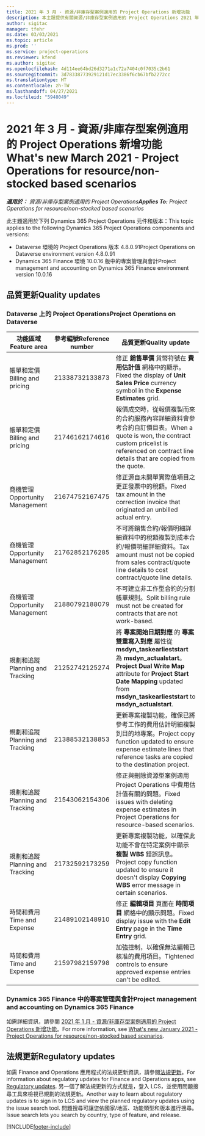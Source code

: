 ```yaml
---
title: 2021 年 3 月 - 資源/非庫存型案例適用的 Project Operations 新增功能
description: 本主題提供有關資源/非庫存型案例適用的 Project Operations 2021 年 3 月版本所提供的品質更新資訊。
author: sigitac
manager: tfehr
ms.date: 03/03/2021
ms.topic: article
ms.prod: ''
ms.service: project-operations
ms.reviewer: kfend
ms.author: sigitac
ms.openlocfilehash: 4d114ee64bd26d3271a1c72a7404c0f7035c2b61
ms.sourcegitcommit: 3d78338773929121d17ec3386f6cb67bfb2272cc
ms.translationtype: HT
ms.contentlocale: zh-TW
ms.lasthandoff: 04/27/2021
ms.locfileid: "5948049"
---
```

# <a name="whats-new-march-2021---project-operations-for-resourcenon-stocked-based-scenarios"></a><span data-ttu-id="bc480-103">2021 年 3 月 - 資源/非庫存型案例適用的 Project Operations 新增功能</span><span class="sxs-lookup"><span data-stu-id="bc480-103">What's new March 2021 - Project Operations for resource/non-stocked based scenarios</span></span>

<span data-ttu-id="bc480-104">_**適用於：** 資源/非庫存型案例適用的 Project Operations_</span><span class="sxs-lookup"><span data-stu-id="bc480-104">_**Applies To:** Project Operations for resource/non-stocked based scenarios_</span></span>

<span data-ttu-id="bc480-105">此主題適用於下列 Dynamics 365 Project Operations 元件和版本：</span><span class="sxs-lookup"><span data-stu-id="bc480-105">This topic applies to the following Dynamics 365 Project Operations components and versions:</span></span>

- <span data-ttu-id="bc480-106">Dataverse 環境的 Project Operations 版本 4.8.0.91</span><span class="sxs-lookup"><span data-stu-id="bc480-106">Project Operations on Dataverse environment version 4.8.0.91</span></span> 
- <span data-ttu-id="bc480-107">Dynamics 365 Finance 環境 10.0.16 版中的專案管理與會計</span><span class="sxs-lookup"><span data-stu-id="bc480-107">Project management and accounting on Dynamics 365 Finance environment version 10.0.16</span></span> 

## <a name="quality-updates"></a><span data-ttu-id="bc480-108">品質更新</span><span class="sxs-lookup"><span data-stu-id="bc480-108">Quality updates</span></span>

### <a name="project-operations-on-dataverse"></a><span data-ttu-id="bc480-109">Dataverse 上的 Project Operations</span><span class="sxs-lookup"><span data-stu-id="bc480-109">Project Operations on Dataverse</span></span>


| <span data-ttu-id="bc480-110">**功能區域**</span><span class="sxs-lookup"><span data-stu-id="bc480-110">**Feature area**</span></span> | <span data-ttu-id="bc480-111">**參考編號**</span><span class="sxs-lookup"><span data-stu-id="bc480-111">**Reference number**</span></span> | <span data-ttu-id="bc480-112">**品質更新**</span><span class="sxs-lookup"><span data-stu-id="bc480-112">**Quality update**</span></span> |
| --- | --- | --- |
| <span data-ttu-id="bc480-113">帳單和定價</span><span class="sxs-lookup"><span data-stu-id="bc480-113">Billing and pricing</span></span> | <span data-ttu-id="bc480-114">2133873</span><span class="sxs-lookup"><span data-stu-id="bc480-114">2133873</span></span> | <span data-ttu-id="bc480-115">修正 **銷售單價** 貨幣符號在 **費用估計值** 網格中的顯示。</span><span class="sxs-lookup"><span data-stu-id="bc480-115">Fixed the display of **Unit Sales Price** currency symbol in the **Expense Estimates** grid.</span></span> |
| <span data-ttu-id="bc480-116">帳單和定價</span><span class="sxs-lookup"><span data-stu-id="bc480-116">Billing and pricing</span></span> | <span data-ttu-id="bc480-117">2174616</span><span class="sxs-lookup"><span data-stu-id="bc480-117">2174616</span></span> | <span data-ttu-id="bc480-118">報價成交時，從報價複製而來的合約服務內容詳細資料會參考合約自訂價目表。</span><span class="sxs-lookup"><span data-stu-id="bc480-118">When a quote is won, the contract custom pricelist is referenced on contract line details that are copied from the quote.</span></span> |
| <span data-ttu-id="bc480-119">商機管理</span><span class="sxs-lookup"><span data-stu-id="bc480-119">Opportunity Management</span></span> | <span data-ttu-id="bc480-120">2167475</span><span class="sxs-lookup"><span data-stu-id="bc480-120">2167475</span></span> | <span data-ttu-id="bc480-121">修正源自未開單實際值項目之更正發票中的稅額。</span><span class="sxs-lookup"><span data-stu-id="bc480-121">Fixed tax amount in the correction invoice that originated an unbilled actual entry.</span></span> |
| <span data-ttu-id="bc480-122">商機管理</span><span class="sxs-lookup"><span data-stu-id="bc480-122">Opportunity Management</span></span> | <span data-ttu-id="bc480-123">2176285</span><span class="sxs-lookup"><span data-stu-id="bc480-123">2176285</span></span> | <span data-ttu-id="bc480-124">不可將銷售合約/報價明細詳細資料中的稅額複製到成本合約/報價明細詳細資料。</span><span class="sxs-lookup"><span data-stu-id="bc480-124">Tax amount must not be copied from sales contract/quote line details to cost contract/quote line details.</span></span> |
| <span data-ttu-id="bc480-125">商機管理</span><span class="sxs-lookup"><span data-stu-id="bc480-125">Opportunity Management</span></span> | <span data-ttu-id="bc480-126">2188079</span><span class="sxs-lookup"><span data-stu-id="bc480-126">2188079</span></span> | <span data-ttu-id="bc480-127">不可建立非工作型合約的分割帳單規則。</span><span class="sxs-lookup"><span data-stu-id="bc480-127">Split billing rule must not be created for contracts that are not work-based.</span></span> |
| <span data-ttu-id="bc480-128">規劃和追蹤</span><span class="sxs-lookup"><span data-stu-id="bc480-128">Planning and Tracking</span></span> | <span data-ttu-id="bc480-129">2125274</span><span class="sxs-lookup"><span data-stu-id="bc480-129">2125274</span></span> | <span data-ttu-id="bc480-130">將 **專案開始日期對應** 的 **專案 雙重寫入對應** 屬性從 **msdyn\_taskearlieststart** 為 **msdyn\_actualstart**。</span><span class="sxs-lookup"><span data-stu-id="bc480-130">**Project Dual Write Map** attribute for **Project Start Date Mapping** updated from **msdyn\_taskearlieststart** to **msdyn\_actualstart**.</span></span> |
| <span data-ttu-id="bc480-131">規劃和追蹤</span><span class="sxs-lookup"><span data-stu-id="bc480-131">Planning and Tracking</span></span> | <span data-ttu-id="bc480-132">2138853</span><span class="sxs-lookup"><span data-stu-id="bc480-132">2138853</span></span> | <span data-ttu-id="bc480-133">更新專案複製功能，確保已將參考工作的費用估計明細複製到目的地專案。</span><span class="sxs-lookup"><span data-stu-id="bc480-133">Project copy function updated to ensure expense estimate lines that reference tasks are copied to the destination project.</span></span> |
| <span data-ttu-id="bc480-134">規劃和追蹤</span><span class="sxs-lookup"><span data-stu-id="bc480-134">Planning and Tracking</span></span> | <span data-ttu-id="bc480-135">2154306</span><span class="sxs-lookup"><span data-stu-id="bc480-135">2154306</span></span> | <span data-ttu-id="bc480-136">修正與刪除資源型案例適用 Project Operations 中費用估計值有關的問題。</span><span class="sxs-lookup"><span data-stu-id="bc480-136">Fixed issues with deleting expense estimates in Project Operations for resource-based scenarios.</span></span> |
| <span data-ttu-id="bc480-137">規劃和追蹤</span><span class="sxs-lookup"><span data-stu-id="bc480-137">Planning and Tracking</span></span> | <span data-ttu-id="bc480-138">2173259</span><span class="sxs-lookup"><span data-stu-id="bc480-138">2173259</span></span> | <span data-ttu-id="bc480-139">更新專案複製功能，以確保此功能不會在特定案例中顯示 **複製 WBS** 錯誤訊息。</span><span class="sxs-lookup"><span data-stu-id="bc480-139">Project copy function updated to ensure it doesn't display **Copying WBS** error message in certain scenarios.</span></span> |
| <span data-ttu-id="bc480-140">時間和費用</span><span class="sxs-lookup"><span data-stu-id="bc480-140">Time and Expense</span></span> | <span data-ttu-id="bc480-141">2148910</span><span class="sxs-lookup"><span data-stu-id="bc480-141">2148910</span></span> | <span data-ttu-id="bc480-142">修正 **編輯項目** 頁面在 **時間項目** 網格中的顯示問題。</span><span class="sxs-lookup"><span data-stu-id="bc480-142">Fixed display issue with the **Edit Entry** page in the **Time Entry** grid.</span></span> |
| <span data-ttu-id="bc480-143">時間和費用</span><span class="sxs-lookup"><span data-stu-id="bc480-143">Time and Expense</span></span> | <span data-ttu-id="bc480-144">2159798</span><span class="sxs-lookup"><span data-stu-id="bc480-144">2159798</span></span> | <span data-ttu-id="bc480-145">加強控制，以確保無法編輯已核准的費用項目。</span><span class="sxs-lookup"><span data-stu-id="bc480-145">Tightened controls to ensure approved expense entries can't be edited.</span></span> |

### <a name="project-management-and-accounting-on-dynamics-365-finance"></a><span data-ttu-id="bc480-146">Dynamics 365 Finance 中的專案管理與會計</span><span class="sxs-lookup"><span data-stu-id="bc480-146">Project management and accounting on Dynamics 365 Finance</span></span>

<span data-ttu-id="bc480-147">如需詳細資訊，請參閱 [2021 年 1 月 - 資源/非庫存型案例適用的 Project Operations 新增功能](whats-new-jan-2021-resource-based.md)。</span><span class="sxs-lookup"><span data-stu-id="bc480-147">For more information, see [What's new January 2021 - Project Operations for resource/non-stocked based scenarios](whats-new-jan-2021-resource-based.md).</span></span>

## <a name="regulatory-updates"></a><span data-ttu-id="bc480-148">法規更新</span><span class="sxs-lookup"><span data-stu-id="bc480-148">Regulatory updates</span></span>

<span data-ttu-id="bc480-149">如需 Finance and Operations 應用程式的法規更新資訊，請參閱[法規更新](/dynamics365/finance/localizations/regulatory-updates)。</span><span class="sxs-lookup"><span data-stu-id="bc480-149">For information about regulatory updates for Finance and Operations apps, see [Regulatory updates](/dynamics365/finance/localizations/regulatory-updates).</span></span> <span data-ttu-id="bc480-150">另一個了解法規更新的方式就是，登入 LCS，並使用問題搜尋工具來檢視已規劃的法規更新。</span><span class="sxs-lookup"><span data-stu-id="bc480-150">Another way to learn about regulatory updates is to sign in to LCS and view the planned regulatory updates using the issue search tool.</span></span> <span data-ttu-id="bc480-151">問題搜尋可讓您依國家/地區、功能類型和版本進行搜尋。</span><span class="sxs-lookup"><span data-stu-id="bc480-151">Issue search lets you search by country, type of feature, and release.</span></span>


[!INCLUDE[footer-include](../includes/footer-banner.md)]